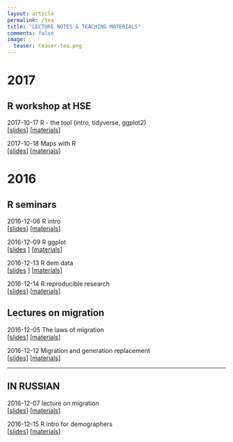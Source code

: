 ```yaml
---
layout: article
permalink: /tea
title: "LECTURE NOTES & TEACHING MATERIALS"
comments: false
image:
  teaser: teaser-tea.png
---
```


# 2017

## R workshop at HSE

2017-10-17 R - the tool (intro, tidyverse, ggplot2)   
[[slides](/hse-r-workshop-2017/slides/171017-R-the-tool.html)]
[[materials](https://github.com/ikashnitsky/hse-r-workshop-2017)]  

2017-10-18 Maps with R  
[[slides](/hse-r-workshop-2017/slides/171018-maps-with-R.html)]
[[materials](https://github.com/ikashnitsky/hse-r-workshop-2017)]  


# 2016

## R seminars

2016-12-06 R intro   
[[slides](/teach-hse-2016/hse-r-intro/161206-R-intro.html)]
[[materials](https://github.com/ikashnitsky/teach-hse-2016)]  
  
2016-12-09 R ggplot   
[[slides](/teach-hse-2016/hse-r-ggplot/161209-R-ggplot.html) ]
[[materials](https://github.com/ikashnitsky/teach-hse-2016)]  

2016-12-13 R dem data   
[[slides](/teach-hse-2016/hse-r-dem-data/161213-r-dem-data.html) ]
[[materials](https://github.com/ikashnitsky/teach-hse-2016)]  

2016-12-14 R reproducible research   
[[slides](/teach-hse-2016/hse-r-rr/161214-r-rr.html)] 
[[materials](https://github.com/ikashnitsky/teach-hse-2016)]  


## Lectures on migration

2016-12-05 The laws of migration   
[[slides](/teach-hse-2016/hse-migr-laws/161205-migr-laws.html)] 
[[materials](https://github.com/ikashnitsky/teach-hse-2016)]  

2016-12-12 Migration and generation replacement   
[[slides](/teach-hse-2016/hse-migr-gen-rep/161212-migr-gen-rep.html)] 
[[materials](https://github.com/ikashnitsky/teach-hse-2016)]  


***

## IN RUSSIAN  

2016-12-07 lecture on migration   
[[slides](/teach-hse-2016/hse-migr-ru/161207-migr-ru.html)]
[[materials](https://github.com/ikashnitsky/teach-hse-2016)]  

2016-12-15 R intro for demographers   
[[slides](/teach-hse-2016/hse-r-ru/161215-hse-r-ru.html)]
[[materials](https://github.com/ikashnitsky/teach-hse-2016)]  